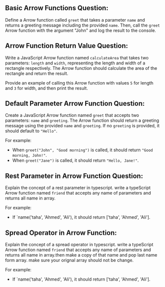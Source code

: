 ## Basic Arrow Functions Question:

Define a Arrow function called `greet` that takes a parameter `name` and returns a greeting message including the provided `name`. Then, call the `greet` Arrow function with the argument "John" and log the result to the console.


## Arrow Function Return Value Question:

Write a JavaScript Arrow function named `calculateArea` that takes two parameters: `length` and `width`, representing the length and width of a rectangle respectively. The Arrow function should calculate the area of the rectangle and return the result. 

Provide an example of calling this Arrow function with values `5` for length and `3` for width, and then print the result.


## Default Parameter Arrow Function Question:

Create a JavaScript Arrow function named `greet` that accepts two parameters: `name` and `greeting`. The Arrow function should return a greeting message using the provided `name` and `greeting`. If no `greeting` is provided, it should default to `"Hello"`. 


For example:
- When `greet("John", "Good morning")` is called, it should return `"Good morning, John!"`.
- When `greet("Jane")` is called, it should return `"Hello, Jane!"`.


## Rest Parameter in Arrow Function Question:

Explain the concept of a rest parameter in typescript. write a typeScript Arrow function named `friend` that accepts any name of parameters and returns all name in array.

For example:
- If `name('taha', 'Ahmed', 'Ali'), it should return ['taha', 'Ahmed', 'Ali'].


## Spread Operator in Arrow Function:

Explain the concept of a spread operator in typescript. write a typeScript Arrow function named `friend` that accepts any name of parameters and returns all name in array.then make a copy of that name and pop last name form array. make sure your orignal array should not be change.

For example:
- If `name('taha', 'Ahmed', 'Ali'), it should return ['taha', 'Ahmed', 'Ali'].


